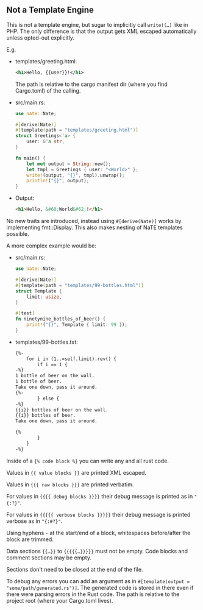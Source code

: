 ## **N**ot **a** **T**emplate **E**ngine

This is not a template engine, but sugar to implicitly call `write!(…)` like in PHP.
The only difference is that the output gets XML escaped automatically unless opted-out explicitly.

E.g.

*   templates/greeting.html:

    ```xml
    <h1>Hello, {{user}}!</h1>
    ```

    The path is relative to the cargo manifest dir (where you find Cargo.toml) of the calling.

*   src/main.rs:

    ```rust
    use nate::Nate;
    
    #[derive(Nate)]
    #[template(path = "templates/greeting.html")]
    struct Greetings<'a> {
        user: &'a str,
    }
    
    fn main() {
        let mut output = String::new();
        let tmpl = Greetings { user: "<World>" };
        write!(output, "{}", tmpl).unwrap();
        println!("{}", output);
    }
    ```

*   Output:

    ```html
    <h1>Hello, &#60;World&#62;!</h1>
    ```

No new traits are introduced, instead using `#[derive(Nate)]` works by implementing fmt::Display.
This also makes nesting of NaTE templates possible.

A more complex example would be:  

*   src/main.rs:

    ```rust
    use nate::Nate;

    #[derive(Nate)]
    #[template(path = "templates/99-bottles.html")]
    struct Template {
        limit: usize,
    }

    #[test]
    fn ninetynine_bottles_of_beer() {
        print!("{}", Template { limit: 99 });
    }
    ```

*   templates/99-bottles.txt:

    ```html
    {%-
        for i in (1..=self.limit).rev() {
            if i == 1 {
    -%}
    1 bottle of beer on the wall.
    1 bottle of beer.
    Take one down, pass it around.
    {%-
            } else {
    -%}
    {{i}} bottles of beer on the wall.
    {{i}} bottles of beer.
    Take one down, pass it around.

    {%
            }
        }
    -%}
    ```

Inside of a `{% code block %}` you can write any and all rust code.

Values in `{{ value blocks }}` are printed XML escaped.

Values in `{{{ raw blocks }}}` are printed verbatim.

For values in `{{{{ debug blocks }}}}` their debug message is printed as in `"{:?}"`.

For values in `{{{{{ verbose blocks }}}}}` their debug message is printed verbose as in `"{:#?}"`.

Using hyphens `-` at the start/end of a block, whitespaces before/after the block are trimmed.

Data sections `{{…}}` to `{{{{{…}}}}}` must not be empty.
Code blocks and comment sections may be empty.

Sections don't need to be closed at the end of the file.

To debug any errors you can add an argument as in `#[template(output = "some/path/generated.rs")]`.
The generated code is stored in there even if there were parsing errors in the Rust code.
The path is relative to the project root (where your Cargo.toml lives).
